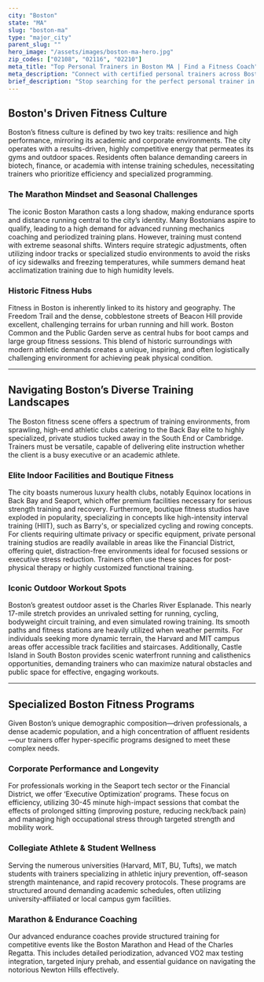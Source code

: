 ```yaml
---
city: "Boston"
state: "MA"
slug: "boston-ma"
type: "major_city"
parent_slug: ""
hero_image: "/assets/images/boston-ma-hero.jpg"
zip_codes: ["02108", "02116", "02210"]
meta_title: "Top Personal Trainers in Boston MA | Find a Fitness Coach"
meta_description: "Connect with certified personal trainers across Boston and the metro area. Specialists in corporate wellness, strength, and marathon training."
brief_description: "Stop searching for the perfect personal trainer in Boston. Whether you’re training for the grueling course of the Boston Marathon, require hyper-efficient workouts between meetings in the Financial District, or need injury-prevention regimens tailored to the demands of academic life, we have the solution. Our platform instantly connects you with elite, certified Boston coaches specializing in urban functional fitness, periodized endurance training, and in-home gym setup. Achieve maximum results and navigate Boston’s unique fitness landscape—from the Esplanade to your Back Bay penthouse—with expert guidance guaranteed."
---
```

## Boston's Driven Fitness Culture

Boston’s fitness culture is defined by two key traits: resilience and high performance, mirroring its academic and corporate environments. The city operates with a results-driven, highly competitive energy that permeates its gyms and outdoor spaces. Residents often balance demanding careers in biotech, finance, or academia with intense training schedules, necessitating trainers who prioritize efficiency and specialized programming.

### The Marathon Mindset and Seasonal Challenges

The iconic Boston Marathon casts a long shadow, making endurance sports and distance running central to the city’s identity. Many Bostonians aspire to qualify, leading to a high demand for advanced running mechanics coaching and periodized training plans. However, training must contend with extreme seasonal shifts. Winters require strategic adjustments, often utilizing indoor tracks or specialized studio environments to avoid the risks of icy sidewalks and freezing temperatures, while summers demand heat acclimatization training due to high humidity levels.

### Historic Fitness Hubs

Fitness in Boston is inherently linked to its history and geography. The Freedom Trail and the dense, cobblestone streets of Beacon Hill provide excellent, challenging terrains for urban running and hill work. Boston Common and the Public Garden serve as central hubs for boot camps and large group fitness sessions. This blend of historic surroundings with modern athletic demands creates a unique, inspiring, and often logistically challenging environment for achieving peak physical condition.

---

## Navigating Boston’s Diverse Training Landscapes

The Boston fitness scene offers a spectrum of training environments, from sprawling, high-end athletic clubs catering to the Back Bay elite to highly specialized, private studios tucked away in the South End or Cambridge. Trainers must be versatile, capable of delivering elite instruction whether the client is a busy executive or an academic athlete.

### Elite Indoor Facilities and Boutique Fitness

The city boasts numerous luxury health clubs, notably Equinox locations in Back Bay and Seaport, which offer premium facilities necessary for serious strength training and recovery. Furthermore, boutique fitness studios have exploded in popularity, specializing in concepts like high-intensity interval training (HIIT), such as Barry's, or specialized cycling and rowing concepts. For clients requiring ultimate privacy or specific equipment, private personal training studios are readily available in areas like the Financial District, offering quiet, distraction-free environments ideal for focused sessions or executive stress reduction. Trainers often use these spaces for post-physical therapy or highly customized functional training.

### Iconic Outdoor Workout Spots

Boston’s greatest outdoor asset is the Charles River Esplanade. This nearly 17-mile stretch provides an unrivaled setting for running, cycling, bodyweight circuit training, and even simulated rowing training. Its smooth paths and fitness stations are heavily utilized when weather permits. For individuals seeking more dynamic terrain, the Harvard and MIT campus areas offer accessible track facilities and staircases. Additionally, Castle Island in South Boston provides scenic waterfront running and calisthenics opportunities, demanding trainers who can maximize natural obstacles and public space for effective, engaging workouts.

---

## Specialized Boston Fitness Programs

Given Boston’s unique demographic composition—driven professionals, a dense academic population, and a high concentration of affluent residents—our trainers offer hyper-specific programs designed to meet these complex needs.

### Corporate Performance and Longevity

For professionals working in the Seaport tech sector or the Financial District, we offer ‘Executive Optimization’ programs. These focus on efficiency, utilizing 30-45 minute high-impact sessions that combat the effects of prolonged sitting (improving posture, reducing neck/back pain) and managing high occupational stress through targeted strength and mobility work. 

### Collegiate Athlete & Student Wellness

Serving the numerous universities (Harvard, MIT, BU, Tufts), we match students with trainers specializing in athletic injury prevention, off-season strength maintenance, and rapid recovery protocols. These programs are structured around demanding academic schedules, often utilizing university-affiliated or local campus gym facilities.

### Marathon & Endurance Coaching

Our advanced endurance coaches provide structured training for competitive events like the Boston Marathon and Head of the Charles Regatta. This includes detailed periodization, advanced VO2 max testing integration, targeted injury prehab, and essential guidance on navigating the notorious Newton Hills effectively.
